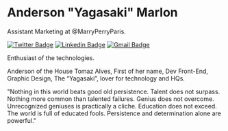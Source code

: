 # Anderson "Yagasaki" Marlon

Assistant Marketing at @MarryPerryParis.

[![Twitter Badge](https://img.shields.io/badge/-@yagasaki7k-6633cc?style=flat-square&labelColor=6633cc&logo=twitter&logoColor=white&link=https://twitter.com/dieegosf)](https://twitter.com/yagasaki7k) 
[![Linkedin Badge](https://img.shields.io/badge/-Diego%20Fernandes-6633cc?style=flat-square&logo=Linkedin&logoColor=white&link=https://www.linkedin.com/in/diego-schell-fernandes/)](https://www.linkedin.com/in/andersonmarlon/) 
[![Gmail Badge](https://img.shields.io/badge/-diego.schell.f@gmail.com-6633cc?style=flat-square&logo=Gmail&logoColor=white&link=mailto:diego.schell.f@gmail.com)](mailto:anderson18.marlon@gmail.com)

Enthusiast of the technologies.

Anderson of the House Tomaz Alves, First of her name, Dev Front-End, Graphic Design, The “Yagasaki”, lover for technology and HQs.

"Nothing in this world beats good old persistence. Talent does not surpass. Nothing more common than talented failures. Genius does not overcome. Unrecognized geniuses is practically a cliche. Education does not exceed. The world is full of educated fools. Persistence and determination alone are powerful."
